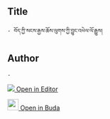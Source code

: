 ## Title
	- བོད་ཀྱི་སངས་རྒྱས་ཆོས་ལུགས་ཀྱི་བྱུང་འཕེལ་ལོ་རྒྱུས།

## Author
	- 



[<img src="https://img.icons8.com/color/25/000000/edit-property.png"> Open in Editor](http://editor.openpecha.org/P001675)

[<img width="25" src="https://library.bdrc.io/icons/BUDA-small.svg"> Open in Buda](https://library.bdrc.io/show/bdr:IE0OPP001675)
